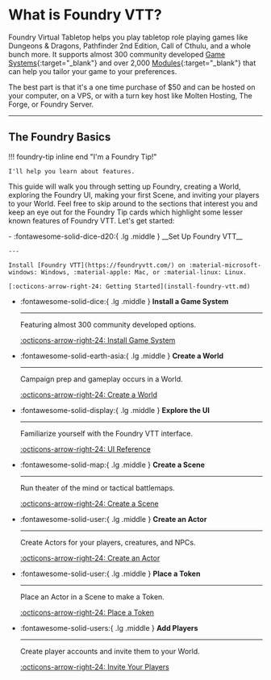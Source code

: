 # What is Foundry VTT?
Foundry Virtual Tabletop helps you play tabletop role playing games like Dungeons & Dragons, Pathfinder 2nd Edition, Call of Cthulu, and a whole bunch more. It supports almost 300 community developed [Game Systems](https://foundryvtt.com/packages/systems){:target="_blank"} and over 2,000 [Modules](https://foundryvtt.com/packages/modules){:target="_blank"} that can help you tailor your game to your preferences.

The best part is that it's a one time purchase of $50 and can be hosted on your computer, on a VPS, or with a turn key host like Molten Hosting, The Forge, or Foundry Server.

---

## The Foundry Basics
!!! foundry-tip inline end "I'm a Foundry Tip!"

    I'll help you learn about features.

This guide will walk you through setting up Foundry, creating a World, exploring the Foundry UI, making your first Scene, and inviting your players to your World. Feel free to skip around to the sections that interest you and keep an eye out for the Foundry Tip cards which highlight some lesser known features of Foundry VTT. Let's get started:

<div class="grid cards" markdown>
-   :fontawesome-solid-dice-d20:{ .lg .middle } __Set Up Foundry VTT__
    
    ---

    Install [Foundry VTT](https://foundryvtt.com/) on :material-microsoft-windows: Windows, :material-apple: Mac, or :material-linux: Linux.

    [:octicons-arrow-right-24: Getting Started](install-foundry-vtt.md)

-   :fontawesome-solid-dice:{ .lg .middle } __Install a Game System__
    
    ---

    Featuring almost 300 community developed options.

    [:octicons-arrow-right-24: Install Game System](game-systems.md)

-   :fontawesome-solid-earth-asia:{ .lg .middle } __Create a World__
    
    ---
    
    Campaign prep and gameplay occurs in a World.

    [:octicons-arrow-right-24: Create a World](worlds.md)

-   :fontawesome-solid-display:{ .lg .middle } __Explore the UI__
    
    ---

    Familiarize yourself with the Foundry VTT interface.

    [:octicons-arrow-right-24: UI Reference](user-interface.md)

-   :fontawesome-solid-map:{ .lg .middle } __Create a Scene__
    
    ---

    Run theater of the mind or tactical battlemaps.

    [:octicons-arrow-right-24: Create a Scene](scenes.md)

-   :fontawesome-solid-user:{ .lg .middle } __Create an Actor__
    
    ---

    Create Actors for your players, creatures, and NPCs.

    [:octicons-arrow-right-24: Create an Actor](actors.md)

-   :fontawesome-solid-user:{ .lg .middle } __Place a Token__
    
    ---

    Place an Actor in a Scene to make a Token.

    [:octicons-arrow-right-24: Place a Token](tokens.md)

-   :fontawesome-solid-users:{ .lg .middle } __Add Players__
    
    ---

    Create player accounts and invite them to your World.

    [:octicons-arrow-right-24: Invite Your Players](add-players.md)
</div>
